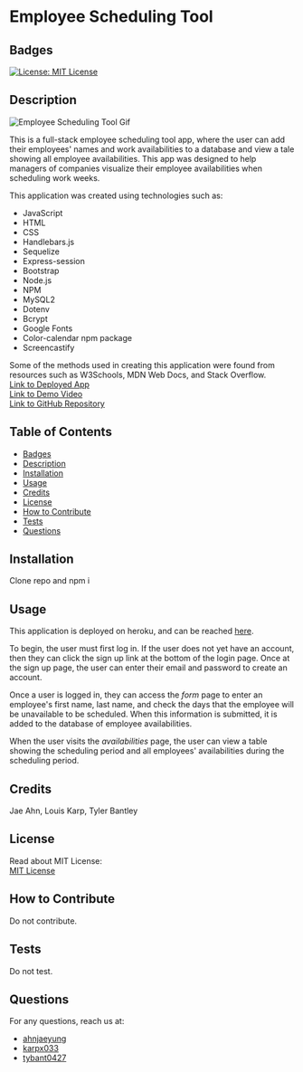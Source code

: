 # Employee Scheduling Tool  
## Badges  
  [![License: MIT License](https://img.shields.io/badge/License-MIT-yellow.svg)](https://opensource.org/licenses/MIT)  
## Description  
![Employee Scheduling Tool Gif](./assets/employeeSchedulingTool.gif)  

This is a full-stack employee scheduling tool app, where the user can add their employees' names and work availabilities to a database and view a tale showing all employee availabilities.  This app was designed to help managers of companies visualize their employee availabilities when scheduling work weeks.

This application was created using technologies such as:
* JavaScript
* HTML
* CSS
* Handlebars.js
* Sequelize
* Express-session
* Bootstrap
* Node.js
* NPM
* MySQL2
* Dotenv
* Bcrypt
* Google Fonts
* Color-calendar npm package
* Screencastify

Some of the methods used in creating this application were found from resources such as W3Schools, MDN Web Docs, and Stack Overflow.  
[Link to Deployed App](hhttps://shrouded-anchorage-20681.herokuapp.com/)  
[Link to Demo Video](https://drive.google.com/file/d/1WjPdHGryb1uqFgCCw5uEQr7wRBw4xcFE/view)  
[Link to GitHub Repository](https://github.com/karpx033/Employee-Scheduling-Tool)  
## Table of Contents  
  - [Badges](#badges)  
  - [Description](#description)  
  - [Installation](#installation)  
  - [Usage](#usage)  
  - [Credits](#credits)  
  - [License](#license)  
  - [How to Contribute](#how-to-contribute)  
  - [Tests](#tests)  
  - [Questions](#questions)  
## Installation  
Clone repo and npm i  
## Usage  
This application is deployed on heroku, and can be reached [here](https://shrouded-anchorage-20681.herokuapp.com/).  

To begin, the user must first log in.  If the user does not yet have an account, then they can click the sign up link at the bottom of the login page.  Once at the sign up page, the user can enter their email and password to create an account.  

Once a user is logged in, they can access the *form* page to enter an employee's first name, last name, and check the days that the employee will be unavailable to be scheduled.  When this information is submitted, it is added to the database of employee availabilities.

When the user visits the *availabilities* page, the user can view a table showing the scheduling period and all employees' availabilities during the scheduling period.

## Credits  
Jae Ahn, Louis Karp, Tyler Bantley
## License  
Read about MIT License:  
[MIT License](https://opensource.org/licenses/MIT)  
## How to Contribute  
Do not contribute.  
## Tests  
Do not test.
## Questions
For any questions, reach us at: 
* [ahnjaeyung](https://github.com/ahnjaeyung)
* [karpx033](https://github.com/karpx033)
* [tybant0427](https://github.com/tybant0427)
